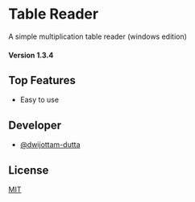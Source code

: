
# Table Reader

A simple multiplication table reader (windows edition)

#### Version 1.3.4


## Top Features

- Easy to use

  
## Developer

- [@dwijottam-dutta](https://github.com/Dwijottam-Dutta)

  
## License

[MIT](https://choosealicense.com/licenses/mit/)

  
